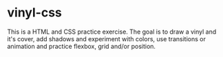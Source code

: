 # vinyl-css

This is a HTML and CSS practice exercise.
The goal is to draw a vinyl and it's cover, add shadows and experiment with colors, use transitions or animation and practice flexbox, grid and/or position.
